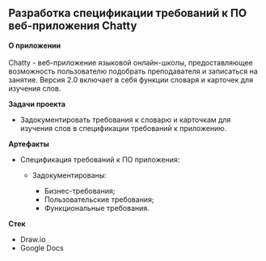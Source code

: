 ## Разработка спецификации требований к ПО веб-приложения Chatty

**О приложении**</br></br>Chatty - веб-приложение языковой онлайн-школы, предоставляющее возможность пользователю подобрать преподавателя и записаться на занятие. Версия 2.0 включает в себя функции словаря и карточек для изучения слов.

**Задачи проекта**

- Задокументировать требования к словарю и карточкам для изучения слов в спецификации требований к приложению.

**Артефакты**

- Спецификация требований к ПО приложения:
   - Задокументированы:
     
     - Бизнес-требования;
     - Пользовательские требования;
     - Функциональные требования.

**Стек**
- Draw.io
- Google Docs
